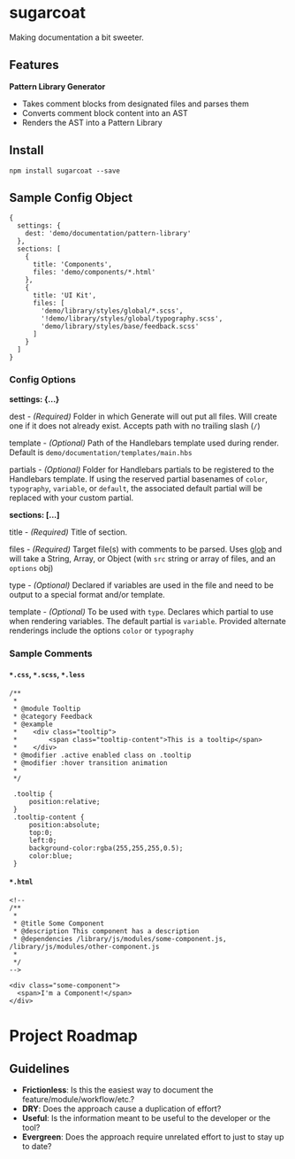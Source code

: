 # sugarcoat #

Making documentation a bit sweeter.

## Features ##

**Pattern Library Generator**

- Takes comment blocks from designated files and parses them
- Converts comment block content into an AST
- Renders the AST into a Pattern Library

## Install ##

    npm install sugarcoat --save

## Sample Config Object ##

    {
      settings: {
        dest: 'demo/documentation/pattern-library'
      },
      sections: [
        {
          title: 'Components',
          files: 'demo/components/*.html'
        },
        {
          title: 'UI Kit',
          files: [
            'demo/library/styles/global/*.scss',
            '!demo/library/styles/global/typography.scss',
            'demo/library/styles/base/feedback.scss'
          ]
        }
      ]
    }

### Config Options ###

**settings: {...}**

dest - *(Required)* Folder in which Generate will out put all files. Will create one if it does not already exist. Accepts path with no trailing slash (`/`)

template - *(Optional)* Path of the Handlebars template used during render. Default is `demo/documentation/templates/main.hbs`

partials - *(Optional)* Folder for Handlebars partials to be registered to the Handlebars template. If using the reserved partial basenames of `color`, `typography`, `variable`, or `default`, the associated default partial will be replaced with your custom partial.

**sections: [...]**

title - *(Required)* Title of section.

files - *(Required)* Target file(s) with comments to be parsed. Uses [glob](https://www.npmjs.com/package/glob) and will take a String, Array, or Object (with `src` string or array of files, and an `options` obj)

type - *(Optional)* Declared if variables are used in the file and need to be output to a special format and/or template.

template - *(Optional)* To be used with `type`. Declares which partial to use when rendering variables. The default partial is `variable`. Provided alternate renderings include the options `color` or `typography`

### Sample Comments ###

#### `*.css`, `*.scss`, `*.less` ####

    /**
     * 
     * @module Tooltip
     * @category Feedback
     * @example
     *    <div class="tooltip">
     *        <span class="tooltip-content">This is a tooltip</span>
     *    </div>
     * @modifier .active enabled class on .tooltip
     * @modifier :hover transition animation
     * 
     */
     
     .tooltip {
         position:relative;
     }
     .tooltip-content {
         position:absolute;
         top:0;
         left:0;
         background-color:rgba(255,255,255,0.5);
         color:blue;
     }

#### `*.html` ####

    <!--
    /**
     *
     * @title Some Component
     * @description This component has a description
     * @dependencies /library/js/modules/some-component.js, /library/js/modules/other-component.js
     *
     */
    -->
    
    <div class="some-component">
      <span>I'm a Component!</span>
    </div>

# Project Roadmap #

## Guidelines ##

- **Frictionless**: Is this the easiest way to document the feature/module/workflow/etc.? 
- **DRY**: Does the approach cause a duplication of effort?
- **Useful**: Is the information meant to be useful to the developer or the tool?
- **Evergreen**: Does the approach require unrelated effort to just to stay up to date?